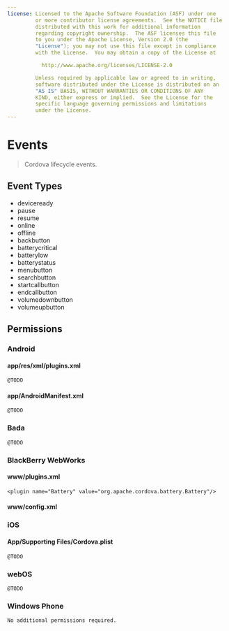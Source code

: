 ```yaml
---
license: Licensed to the Apache Software Foundation (ASF) under one
         or more contributor license agreements.  See the NOTICE file
         distributed with this work for additional information
         regarding copyright ownership.  The ASF licenses this file
         to you under the Apache License, Version 2.0 (the
         "License"); you may not use this file except in compliance
         with the License.  You may obtain a copy of the License at

           http://www.apache.org/licenses/LICENSE-2.0

         Unless required by applicable law or agreed to in writing,
         software distributed under the License is distributed on an
         "AS IS" BASIS, WITHOUT WARRANTIES OR CONDITIONS OF ANY
         KIND, either express or implied.  See the License for the
         specific language governing permissions and limitations
         under the License.
---
```


Events
======

> Cordova lifecycle events.

Event Types
-----------

- deviceready
- pause
- resume
- online
- offline
- backbutton
- batterycritical
- batterylow
- batterystatus
- menubutton
- searchbutton
- startcallbutton
- endcallbutton
- volumedownbutton
- volumeupbutton

Permissions
-----------

### Android

#### app/res/xml/plugins.xml

    @TODO

#### app/AndroidManifest.xml

    @TODO

### Bada

    @TODO

### BlackBerry WebWorks

#### www/plugins.xml

    <plugin name="Battery" value="org.apache.cordova.battery.Battery"/>

#### www/config.xml

   <feature id="blackberry.app" required="true" version="1.0.0.0" />
   <feature id="blackberry.app.event" required="true" version="1.0.0.0" />
   <feature id="blackberry.system.event" required="true" version="1.0.0.0"/>

### iOS

#### App/Supporting Files/Cordova.plist

    @TODO

### webOS

    @TODO

### Windows Phone

    No additional permissions required.
